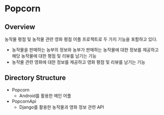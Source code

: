 # Popcorn

## Overview
농작물 평점 및 농작물 관련 영화 평점 어플 프로젝트로 두 가지 기능을 포함하고 있다.
* 농작물을 판매하는 농부의 정보와 농부가 판매하는 농작물에 대한 정보를 제공하고 해당 농작물에 대한 평점 및 리뷰를 남기는 기능
* 농작물 관련 영화에 대한 정보를 제공하고 영화 평점 및 리뷰를 남기는 기능

## Directory Structure
* Popcorn
    * Android를 활용한 메인 어플
* PopcornApi
    * Django를 활용한 농작물과 영화 정보 관련 API
